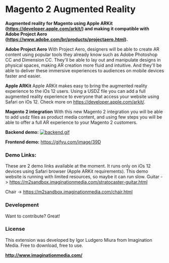 
# Magento 2 Augmented Reality
 **Augmented reality for Magento using Apple ARKit (https://developer.apple.com/arkit/) and making it compatible with Adobe Project Aero (https://www.adobe.com/br/products/projectaero.html).**

**Adobe Project Aero**
With Project Aero, designers will be able to create AR content using popular tools they already know such as Adobe Photoshop CC and Dimension CC. They'll be able to lay out and manipulate designs in physical spaces, making AR creation more fluid and intuitive. And they'll be able to deliver these immersive experiences to audiences on mobile devices faster and easier.

**Apple ARKit**
Apple ARKit makes easy to bring the augmented reality experience to the iOs 12 users. Using a USDZ file you can add a full augmented reality experience to everyone that access your website using Safari on iOs 12. Check more on https://developer.apple.com/arkit/.

**Magento 2 integration**
With this new Magento 2 integration you will be able to add usdz files as product media content, and using few steps you will be able to offer a full AR experience to your Magento 2 customers.

**Backend demo:**
[![backend.gif](https://s2.gifyu.com/images/backend.gif)](https://gifyu.com/image/39D3)

**Frontend demo:**
https://gifyu.com/image/39D

### Demo Links:
These are 2 demo links available at the moment. It runs only on iOs 12 devices using Safari browser (Apple ARKit requirements). This demo website is running with limited resources, so maybe it can run slow.
Guitar -> https://m2sandbox.imaginationmedia.com/stratocaster-guitar.html

Chair -> https://m2sandbox.imaginationmedia.com/chair.html

### Development

Want to contribute? Great!

### License

This extension was developed by Igor Ludgero Miura from Imagination Media.
Free to download, free to use.

**http://www.imaginationmedia.com/**
